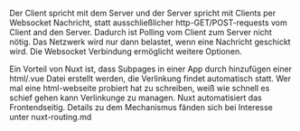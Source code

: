 Der Client spricht mit dem Server und der Server spricht mit Clients per Websocket Nachricht, statt ausschließlicher http-GET/POST-requests vom Client and den Server. Dadurch ist Polling vom Client zum Server nicht nötig. Das Netzwerk wird nur dann belastet, wenn eine Nachricht geschickt wird. Die Websocket Verbindung ermöglicht weitere Optionen. 

Ein Vorteil von Nuxt ist, dass Subpages in einer App durch hinzufügen einer html/.vue Datei erstellt werden, die Verlinkung findet automatisch statt. Wer mal eine html-webseite probiert hat zu schreiben, weiß wie schnell es schief gehen kann Verlinkunge zu managen. Nuxt automatisiert das Frontendseitig. Details zu dem Mechanismus fänden sich bei Interesse unter nuxt-routing.md